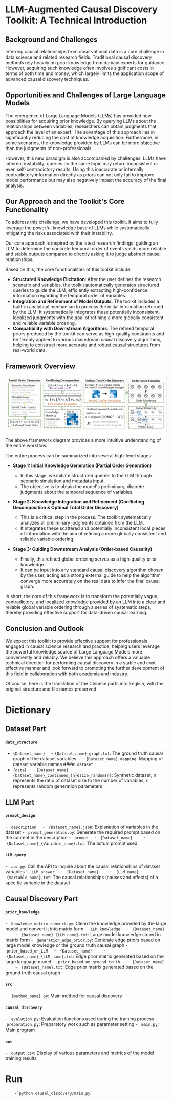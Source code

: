 
# LLM-Augmented Causal Discovery Toolkit: A Technical Introduction

## **Background and Challenges**

Inferring causal relationships from observational data is a core challenge in data science and related research fields. Traditional causal discovery methods rely heavily on prior knowledge from domain experts for guidance. However, acquiring such knowledge often involves significant costs in terms of both time and money, which largely limits the application scope of advanced causal discovery techniques.

## **Opportunities and Challenges of Large Language Models**

The emergence of Large Language Models (LLMs) has provided new possibilities for acquiring prior knowledge. By querying LLMs about the relationships between variables, researchers can obtain judgments that approach the level of an expert. The advantage of this approach lies in significantly reducing the cost of knowledge acquisition. Furthermore, in some scenarios, the knowledge provided by LLMs can be more objective than the judgments of non-professionals.

However, this new paradigm is also accompanied by challenges. LLMs have inherent instability; queries on the same topic may return inconsistent or even self-contradictory results. Using this inaccurate or internally contradictory information directly as priors can not only fail to improve model performance but may also negatively impact the accuracy of the final analysis.

## **Our Approach and the Toolkit's Core Functionality**

To address this challenge, we have developed this toolkit. It aims to fully leverage the powerful knowledge base of LLMs while systematically mitigating the risks associated with their instability.

Our core approach is inspired by the latest research findings: guiding an LLM to determine the concrete temporal order of events yields more reliable and stable outputs compared to directly asking it to judge abstract causal relationships.

Based on this, the core functionalities of this toolkit include:

  * **Structured Knowledge Elicitation**: After the user defines the research scenario and variables, the toolkit automatically generates structured queries to guide the LLM, efficiently extracting high-confidence information regarding the temporal order of variables.
  * **Integration and Refinement of Model Outputs**: The toolkit includes a built-in analytical mechanism to process the initial information returned by the LLM. It systematically integrates these potentially inconsistent, localized judgments with the goal of refining a more globally consistent and reliable variable ordering.
  * **Compatibility with Downstream Algorithms**: The refined temporal priors produced by the toolkit can serve as high-quality constraints and be flexibly applied to various mainstream causal discovery algorithms, helping to construct more accurate and robust causal structures from real-world data.


## **Framework Overview**


![Figure1.](images/framework.PNG)

The above framework diagram provides a more intuitive understanding of the entire workflow.

The entire process can be summarized into several high-level stages:

  * **Stage 1: Initial Knowledge Generation (Partial Order Generation)**

      * In this stage, we initiate structured queries to the LLM through scenario simulation and metadata input.
      * The objective is to obtain the model's preliminary, discrete judgments about the temporal sequence of variables.

  * **Stage 2: Knowledge Integration and Refinement (Conflicting Decomposition & Optimal Total Order Discovery)**

      * This is a critical step in the process. The toolkit systematically analyzes all preliminary judgments obtained from the LLM.
      * It integrates these scattered and potentially inconsistent local pieces of information with the aim of refining a more globally consistent and reliable variable ordering.

  * **Stage 3: Guiding Downstream Analysis (Order-based Causality)**

      * Finally, this refined global ordering serves as a high-quality prior knowledge.
      * It can be input into any standard causal discovery algorithm chosen by the user, acting as a strong external guide to help the algorithm converge more accurately on the real data to infer the final causal graph.

In short, the core of this framework is to transform the potentially vague, contradictory, and localized knowledge provided by an LLM into a clear and reliable global variable ordering through a series of systematic steps, thereby providing effective support for data-driven causal learning.



## **Conclusion and Outlook**

We expect this toolkit to provide effective support for professionals engaged in causal science research and practice, helping users leverage the powerful knowledge source of Large Language Models more conveniently and reliably. We believe this approach offers a valuable technical direction for performing causal discovery in a stable and cost-effective manner and look forward to promoting the further development of this field in collaboration with both academia and industry.



Of course, here is the translation of the Chinese parts into English, with the original structure and file names preserved.

# Dictionary

## Dataset Part
#### `data_structure`
- `{Dataset_name}`
    - `{Dataset_name}_graph.txt`: The ground truth causal graph of the dataset variables
    - `{Dataset_name}.mapping`: Mapping of dataset variable names
####  `dataset`
- `{data}`
    - `{Dataset_name}`
        - `{Dataset_name}_continues_{n}dsize_random{r}`: Synthetic dataset, n represents the ratio of dataset size to the number of variables, r represents random generation parameters

## LLM Part

#### `prompt_design`
-   `description`
    -   `{Dataset_name}.json`: Explanation of variables in the dataset
-   `prompt_generation.py`: Generate the required prompt based on the content in the description
-   `prompt`
    -   `{Dataset_name}`
        -   `{Dataset_name}_{Variable_name}.txt`: The actual prompt used
#### `LLM_query`
-   `api.py`: Call the API to inquire about the causal relationships of dataset variables
-   `LLM_answer`
    -   `{Dataset_name}`
        -   `{LLM_name}`
            -   `{Variable_name}.txt`: The causal relationships (causes and effects) of a specific variable in the dataset

## Causal Discovery Part

#### `prior_knowledge`
-   `knowledge_matrix_convert.py`: Clean the knowledge provided by the large model and convert it into matrix form
-   `LLM_knowledge`
    -   `{Dataset_name}`
        -   `{Dataset_name}_{LLM_name}.txt`: Large model knowledge stored in matrix form
-   `generation_edge_prior.py`: Generate edge priors based on large model knowledge or the ground truth causal graph
-   `prior_based_on_LLM`
    -   `{Dataset_name}`
        -   `{Dataset_name}_{LLM_name}.txt`: Edge prior matrix generated based on the large language model
-   `prior_based_on_ground_truth`
    -   `{Dataset_name}`
        -   `{Dataset_name}.txt`: Edge prior matrix generated based on the ground truth causal graph
#### `src`
-   `{method_name}.py`: Main method for causal discovery
#### `causal_discovery`
 -   `evalution.py`: Evaluation functions used during the training process
 -   `preparation.py`: Preparatory work such as parameter setting
 -   `main.py`: Main program
#### `out`
 -   `output.csv`: Display of various parameters and metrics of the model training results
 
# Run
        -`python causal_discovery/main.py`

